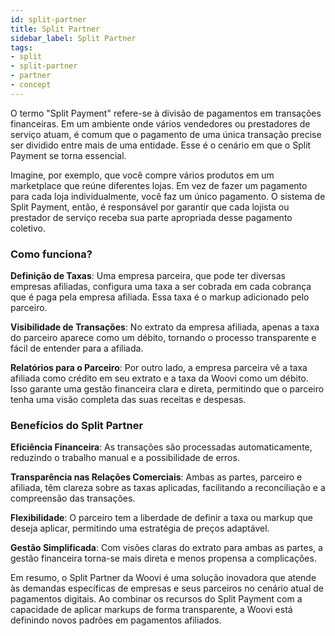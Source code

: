 ```yaml
---
id: split-partner
title: Split Partner
sidebar_label: Split Partner
tags:
- split
- split-partner
- partner
- concept
---
```


O termo "Split Payment" refere-se à divisão de pagamentos em transações financeiras. Em um ambiente onde vários vendedores ou prestadores de serviço atuam, é comum que o pagamento de uma única transação precise ser dividido entre mais de uma entidade. Esse é o cenário em que o Split Payment se torna essencial.

Imagine, por exemplo, que você compre vários produtos em um marketplace que reúne diferentes lojas. Em vez de fazer um pagamento para cada loja individualmente, você faz um único pagamento. O sistema de Split Payment, então, é responsável por garantir que cada lojista ou prestador de serviço receba sua parte apropriada desse pagamento coletivo.

### Como funciona?

**Definição de Taxas**: Uma empresa parceira, que pode ter diversas empresas afiliadas, configura uma taxa a ser cobrada em cada cobrança que é paga pela empresa afiliada. Essa taxa é o markup adicionado pelo parceiro.

**Visibilidade de Transações**: No extrato da empresa afiliada, apenas a taxa do parceiro aparece como um débito, tornando o processo transparente e fácil de entender para a afiliada.

**Relatórios para o Parceiro**: Por outro lado, a empresa parceira vê a taxa afiliada como crédito em seu extrato e a taxa da Woovi como um débito. Isso garante uma gestão financeira clara e direta, permitindo que o parceiro tenha uma visão completa das suas receitas e despesas.

### Benefícios do Split Partner

**Eficiência Financeira**: As transações são processadas automaticamente, reduzindo o trabalho manual e a possibilidade de erros.

**Transparência nas Relações Comerciais**: Ambas as partes, parceiro e afiliada, têm clareza sobre as taxas aplicadas, facilitando a reconciliação e a compreensão das transações.

**Flexibilidade**: O parceiro tem a liberdade de definir a taxa ou markup que deseja aplicar, permitindo uma estratégia de preços adaptável.

**Gestão Simplificada**: Com visões claras do extrato para ambas as partes, a gestão financeira torna-se mais direta e menos propensa a complicações.

Em resumo, o Split Partner da Woovi é uma solução inovadora que atende às demandas específicas de empresas e seus parceiros no cenário atual de pagamentos digitais. Ao combinar os recursos do Split Payment com a capacidade de aplicar markups de forma transparente, a Woovi está definindo novos padrões em pagamentos afiliados.